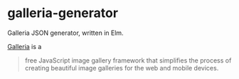 # galleria-generator
Galleria JSON generator, written in Elm.

[Galleria][galleria] is a

> free JavaScript image gallery framework that simplifies the process
> of creating beautiful image galleries for the web and mobile devices. 

[galleria]: https://galleria.io/
